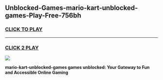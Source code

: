 
## Unblocked-Games-mario-kart-unblocked-games-Play-Free-756bh
<h3>
<a href="https://premium76.site?title=mario-kart-unblocked-games&ref=19M">CLICK TO PLAY</a></h3>
<hr>

<h3>
<a href="https://premium76.site?title=mario-kart-unblocked-games&ref=19M">CLICK 2 PLAY</a>
  
</h3>

<a href="https://premium76.site?title=mario-kart-unblocked-games&ref=19M"><img src="https://clearcache.store/games.png"></a>


**mario-kart-unblocked-games games unblocked: Your Gateway to Fun and Accessible Online Gaming**
